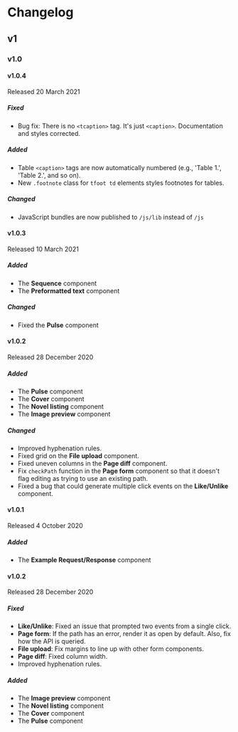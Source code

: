 # Changelog

## v1

### v1.0

#### v1.0.4

Released 20 March 2021

##### Fixed

* Bug fix: There is no `<tcaption>` tag. It's just `<caption>`. Documentation and styles corrected.

##### Added

* Table `<caption>` tags are now automatically numbered (e.g., 'Table 1.', 'Table 2.', and so on).
* New `.footnote` class for `tfoot td` elements styles footnotes for tables.

##### Changed

* JavaScript bundles are now published to `/js/lib` instead of `/js`

#### v1.0.3

Released 10 March 2021

##### Added

- The **Sequence** component
- The **Preformatted text** component

##### Changed

- Fixed the **Pulse** component

#### v1.0.2

Released 28 December 2020

##### Added

- The **Pulse** component
- The **Cover** component
- The **Novel listing** component
- The **Image preview** component

##### Changed

- Improved hyphenation rules.
- Fixed grid on the **File upload** component.
- Fixed uneven columns in the **Page diff** component.
- Fix `checkPath` function in the **Page form** component so that it doesn't flag editing as trying to use an existing path.
- Fixed a bug that could generate multiple click events on the **Like/Unlike** component.

#### v1.0.1

Released 4 October 2020

##### Added

- The **Example Request/Response** component

#### v1.0.2

Released 28 December 2020

##### Fixed

- **Like/Unlike**: Fixed an issue that prompted two events from a single click.
- **Page form**: If the path has an error, render it as open by default. Also, fix how the API is queried.
- **File upload**: Fix margins to line up with other form components.
- **Page diff**: Fixed column width.
- Improved hyphenation rules.

##### Added

- The **Image preview** component
- The **Novel listing** component
- The **Cover** component
- The **Pulse** component